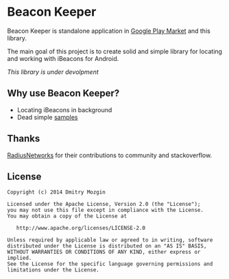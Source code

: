 Beacon Keeper
=============

Beacon Keeper is standalone application in [Google Play Market](https://play.google.com/store/apps/details?id=com.m039.beacon.keeper.app) and this library.

The main goal of this project is to create solid and simple library for locating and working with iBeacons for Android.

*This library is under devolpment*

Why use Beacon Keeper?
----------------------

 * Locating iBeacons in background
 * Dead simple [samples](https://github.com/m039/beacon-keeper/tree/master/beacon-keeper-samples)

Thanks
------

[RadiusNetworks](https://github.com/RadiusNetworks) for their contributions to community and stackoverflow.

License
-------

    Copyright (c) 2014 Dmitry Mozgin

    Licensed under the Apache License, Version 2.0 (the "License");
    you may not use this file except in compliance with the License.
    You may obtain a copy of the License at

       http://www.apache.org/licenses/LICENSE-2.0

    Unless required by applicable law or agreed to in writing, software
    distributed under the License is distributed on an "AS IS" BASIS,
    WITHOUT WARRANTIES OR CONDITIONS OF ANY KIND, either express or implied.
    See the License for the specific language governing permissions and
    limitations under the License.
